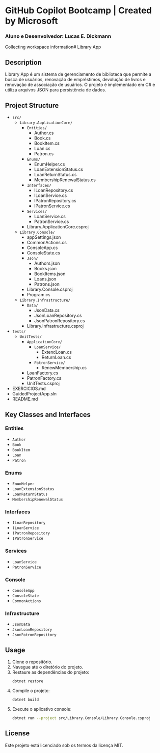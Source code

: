 # GitHub Copilot Bootcamp | Created by Microsoft

### Aluno e Desenvolvedor: Lucas E. Dickmann

Collecting workspace information# Library App

## Description

Library App é um sistema de gerenciamento de biblioteca que permite a busca de usuários, renovação de empréstimos, devolução de livros e renovação de associação de usuários. O projeto é implementado em C# e utiliza arquivos JSON para persistência de dados.

## Project Structure

- `src/`
  - `Library.ApplicationCore/`
    - `Entities/`
      - Author.cs
      - Book.cs
      - BookItem.cs
      - Loan.cs
      - Patron.cs
    - `Enums/`
      - EnumHelper.cs
      - LoanExtensionStatus.cs
      - LoanReturnStatus.cs
      - MembershipRenewalStatus.cs
    - `Interfaces/`
      - ILoanRepository.cs
      - ILoanService.cs
      - IPatronRepository.cs
      - IPatronService.cs
    - `Services/`
      - LoanService.cs
      - PatronService.cs
    - Library.ApplicationCore.csproj
  - `Library.Console/`
    - appSettings.json
    - CommonActions.cs
    - ConsoleApp.cs
    - ConsoleState.cs
    - `Json/`
      - Authors.json
      - Books.json
      - BookItems.json
      - Loans.json
      - Patrons.json
    - Library.Console.csproj
    - Program.cs
  - `Library.Infrastructure/`
    - `Data/`
      - JsonData.cs
      - JsonLoanRepository.cs
      - JsonPatronRepository.cs
    - Library.Infrastructure.csproj
- `tests/`
  - `UnitTests/`
    - `ApplicationCore/`
      - `LoanService/`
        - ExtendLoan.cs
        - ReturnLoan.cs
      - `PatronService/`
        - RenewMembership.cs
    - LoanFactory.cs
    - PatronFactory.cs
    - UnitTests.csproj
- EXERCICIOS.md
- GuidedProjectApp.sln
- README.md

## Key Classes and Interfaces

### Entities

- `Author`
- `Book`
- `BookItem`
- `Loan`
- `Patron`

### Enums

- `EnumHelper`
- `LoanExtensionStatus`
- `LoanReturnStatus`
- `MembershipRenewalStatus`

### Interfaces

- `ILoanRepository`
- `ILoanService`
- `IPatronRepository`
- `IPatronService`

### Services

- `LoanService`
- `PatronService`

### Console

- `ConsoleApp`
- `ConsoleState`
- `CommonActions`

### Infrastructure

- `JsonData`
- `JsonLoanRepository`
- `JsonPatronRepository`

## Usage

1. Clone o repositório.
2. Navegue até o diretório do projeto.
3. Restaure as dependências do projeto:
   ```sh
   dotnet restore
   ```
4. Compile o projeto:
   ```sh
   dotnet build
   ```
5. Execute o aplicativo console:
   ```sh
   dotnet run --project src/Library.Console/Library.Console.csproj
   ```

## License

Este projeto está licenciado sob os termos da licença MIT.
